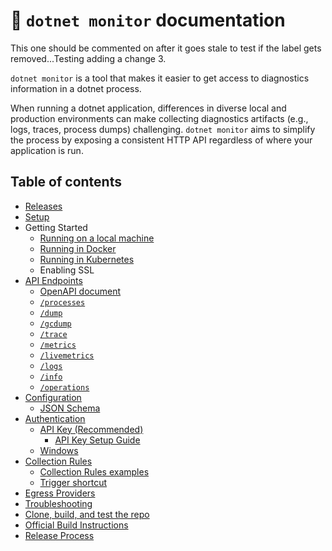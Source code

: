 # 📖 `dotnet monitor` documentation

This one should be commented on after it goes stale to test if the label gets removed...Testing adding a change 3.

`dotnet monitor` is a tool that makes it easier to get access to diagnostics information in a dotnet process.

When running a dotnet application, differences in diverse local and production environments can make collecting diagnostics artifacts (e.g., logs, traces, process dumps) challenging. `dotnet monitor` aims to simplify the process by exposing a consistent HTTP API regardless of where your application is run.

## Table of contents

- [Releases](./releases.md)
- [Setup](./setup.md)
- Getting Started
    - [Running on a local machine](./localmachine.md)
    - [Running in Docker](./docker.md)
    - [Running in Kubernetes](./kubernetes.md)
    - Enabling SSL
- [API Endpoints](./api/README.md)
    - [OpenAPI document](./openapi.json)
    - [`/processes`](./api/processes.md)
    - [`/dump`](./api/dump.md)
    - [`/gcdump`](./api/gcdump.md)
    - [`/trace`](./api/trace.md)
    - [`/metrics`](./api/metrics.md)
    - [`/livemetrics`](./api/livemetrics.md)
    - [`/logs`](./api/logs.md)
    - [`/info`](./api/info.md)
    - [`/operations`](./api/operations.md)
- [Configuration](./configuration.md)
    - [JSON Schema](./schema.json)
- [Authentication](./authentication.md)
    - [API Key (Recommended)](./authentication.md#api-key-authentication)
      - [API Key Setup Guide](./api-key-setup.md)
    - [Windows](./authentication.md#windows-authentication)
- [Collection Rules](./collectionrules/collectionrules.md)
    - [Collection Rules examples](./collectionrules/collectionruleexamples.md)
    - [Trigger shortcut](./collectionrules/triggershortcuts.md)
- [Egress Providers](./egress.md)
- [Troubleshooting](./troubleshooting.md)
- [Clone, build, and test the repo](./building.md)
- [Official Build Instructions](./official-build-instructions.md)
- [Release Process](./release-process.md)
